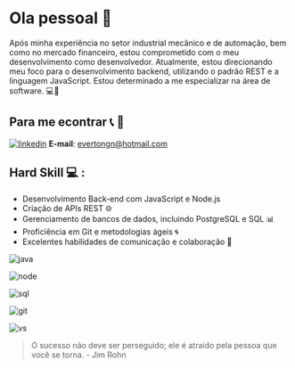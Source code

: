 # Ola pessoal :satellite:

Após minha experiência no setor industrial mecânico e de automação, bem como no mercado financeiro, estou comprometido com o meu desenvolvimento como desenvolvedor. Atualmente, estou direcionando meu foco para o desenvolvimento backend, utilizando o padrão REST e a linguagem JavaScript. Estou determinado a me especializar na área de software. 💻🚀

## Para me econtrar 📞 📧  ## 
[![linkedin](https://img.shields.io/badge/LinkedIn-0077B5?style=for-the-badge&logo=linkedin&logoColor=white)](https://www.linkedin.com/in/everton-gomes-n/)
**E-mail**: evertongn@hotmail.com

## Hard Skill 💻 :
- Desenvolvimento Back-end com JavaScript e Node.js
- Criação de APIs REST 🌐
- Gerenciamento de bancos de dados, incluindo PostgreSQL e SQL 📊
- Proficiência em Git e metodologias ágeis 🌀
- Excelentes habilidades de comunicação e colaboração 💬

![java](https://img.shields.io/badge/JavaScript-323330?style=for-the-badge&logo=javascript&logoColor=F7DF1E)

![node](https://img.shields.io/badge/Node%20js-339933?style=for-the-badge&logo=nodedotjs&logoColor=white)

![sql](https://img.shields.io/badge/MySQL-005C84?style=for-the-badge&logo=mysql&logoColor=white)

![git](https://img.shields.io/badge/GIT-E44C30?style=for-the-badge&logo=git&logoColor=white)

![vs](https://img.shields.io/badge/VSCode-0078D4?style=for-the-badge&logo=visual%20studio%20code&logoColor=white)

> O sucesso não deve ser perseguido; ele é atraído pela pessoa que você se torna. - Jim Rohn 


